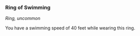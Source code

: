 ### Ring of Swimming

*Ring, uncommon*

You have a swimming speed of 40 feet while wearing this ring.